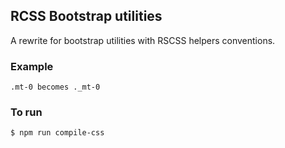 ## RCSS Bootstrap utilities

A rewrite for bootstrap utilities with RSCSS helpers conventions. 

### Example
```
.mt-0 becomes ._mt-0
```

### To run
```bash
$ npm run compile-css
```
